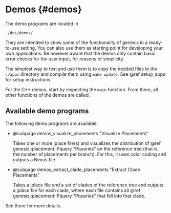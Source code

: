 Demos {#demos}
===========

The demo programs are located in

    ./doc/demos/

They are intended to show some of the functionality of genesis in a ready-to-use setting. You can
also use them as starting point for developing your own applications. Be however aware that the
demos only contain basic error checks for the user input, for reasons of simplicity.

The simplest way to test and use them is to copy the needed files to the `./apps` directory and
compile them using `make update`. See @ref setup_apps for setup instructions.

For the C++ demos, start by inspecting the `main` function. From there, all other functions
of the demos are called.

## Available demo programs

The following demo programs are available:

 *  @subpage demos_visualize_placements "Visualize Placements"

    Takes one or more jplace file(s) and visualizes the distribution of
    @ref genesis::placement::Pquery "Pqueries" on the reference tree (that is, the number of
    placements per branch). For this, it uses color coding and outputs a Nexus file.

 *  @subpage demos_extract_clade_placements "Extract Clade Placements"

    Takes a jplace file and a set of clades of the reference tree and outputs a jplace file for each
    clade, where each file contains all @ref genesis::placement::Pquery "Pqueries" that fell into
    that clade.

See there for more details.
